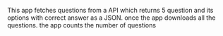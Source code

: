 This app fetches questions from a API which returns 5 question and its options with correct answer as a JSON.
once the app downloads all the questions.
the app counts the number of questions

